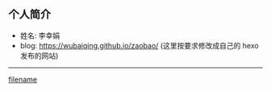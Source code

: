 ## 个人简介

- 姓名: 李幸娟
- blog: https://wubaiqing.github.io/zaobao/ (这里按要求修改成自己的 hexo 发布的网站)

---

[filename](./_sidebar.md ':include')
